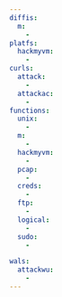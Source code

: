 ```yaml
---
diffis:
  m:
    -
platfs:
  hackmyvm:
    -
curls:
  attack:
    -
  attackac:
    -
functions:
  unix:
    -
  m:
    -
  hackmyvm:
    -
  pcap:
    -
  creds:
    -
  ftp:
    -
  logical:
    -
  sudo:
    -

wals:
  attackwu:
    -
---
```

